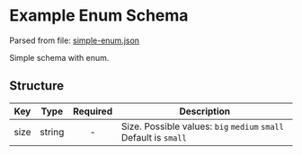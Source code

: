 # Example Enum Schema
Parsed from file: [simple-enum.json](https://github.com/McCastles/JMC/blob/master/examples/simple-enum.json)

Simple schema with enum.
## Structure

|Key|Type|Required|Description|
|-|:-:|:-:|-|
|size|string|-|Size. Possible values: `big` `medium` `small` Default is `small`|